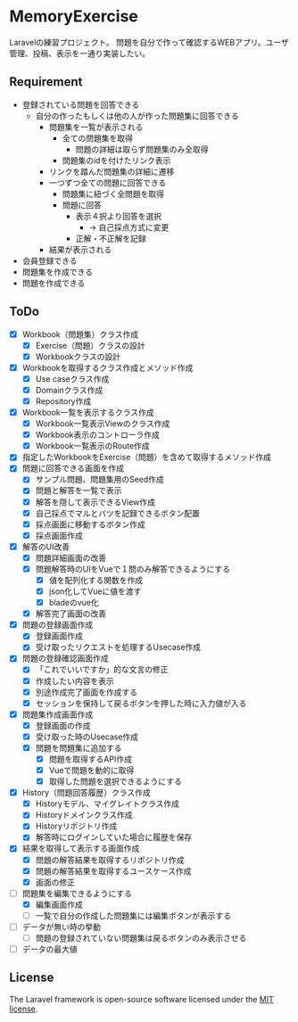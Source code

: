 # MemoryExercise
Laravelの練習プロジェクト。
問題を自分で作って確認するWEBアプリ。ユーザ管理、投稿、表示を一通り実装したい。

## Requirement
- 登録されている問題を回答できる
  - 自分の作ったもしくは他の人が作った問題集に回答できる
    - 問題集を一覧が表示される
      - 全ての問題集を取得
        - 問題の詳細は取らず問題集のみ全取得
      - 問題集のidを付けたリンク表示
    - リンクを踏んだ問題集の詳細に遷移
    - 一つずつ全ての問題に回答できる
      - 問題集に紐づく全問題を取得
      - 問題に回答
        - 表示４択より回答を選択
          - → 自己採点方式に変更
        - 正解・不正解を記録
    - 結果が表示される
- 会員登録できる
- 問題集を作成できる
- 問題を作成できる

## ToDo
- [x] Workbook（問題集）クラス作成
  - [x] Exercise（問題）クラスの設計
  - [x] Workbookクラスの設計
- [x] Workbookを取得するクラス作成とメソッド作成
  - [x] Use caseクラス作成
  - [x] Domainクラス作成
  - [x] Repository作成
- [x] Workbook一覧を表示するクラス作成
  - [x] Workbook一覧表示Viewのクラス作成
  - [x] Workbook表示のコントローラ作成
  - [x] Workbook一覧表示のRoute作成
- [x] 指定したWorkbookをExercise（問題）を含めて取得するメソッド作成
- [x] 問題に回答できる画面を作成
  - [x] サンプル問題、問題集用のSeed作成
  - [x] 問題と解答を一覧で表示
  - [x] 解答を隠して表示できるView作成
  - [x] 自己採点でマルとバツを記録できるボタン配置
  - [x] 採点画面に移動するボタン作成
  - [x] 採点画面作成
- [x] 解答のUI改善
  - [x] 問題詳細画面の改善
  - [x] 問題解答時のUIをVueで１問のみ解答できるようにする
    - [x] 値を配列化する関数を作成
    - [x] json化してVueに値を渡す
    - [x] bladeのvue化
  - [x] 解答完了画面の改善
- [x] 問題の登録画面作成
  - [x] 登録画面作成
  - [x] 受け取ったリクエストを処理するUsecase作成
- [x] 問題の登録確認画面作成
  - [x] 「これでいいですか」的な文言の修正
  - [x] 作成したい内容を表示
  - [x] 別途作成完了画面を作成する
  - [x] セッションを保持して戻るボタンを押した時に入力値が入る
- [x] 問題集作成画面作成
  - [x] 登録画面の作成
  - [x] 受け取った時のUsecase作成
  - [x] 問題を問題集に追加する
    - [x] 問題を取得するAPI作成
    - [x] Vueで問題を動的に取得
    - [x] 取得した問題を選択できるようにする
- [x] History（問題回答履歴）クラス作成
  - [x] Historyモデル、マイグレイトクラス作成
  - [x] Historyドメインクラス作成
  - [x] Historyリポジトリ作成
  - [x] 解答時にログインしていた場合に履歴を保存
- [x] 結果を取得して表示する画面作成
  - [x] 問題の解答結果を取得するリポジトリ作成
  - [x] 問題の解答結果を取得するユースケース作成
  - [x] 画面の修正
- [ ] 問題集を編集できるようにする
  - [x] 編集画面作成
  - [ ] 一覧で自分の作成した問題集には編集ボタンが表示する
- [ ] データが無い時の挙動
  - [ ] 問題の登録されていない問題集は戻るボタンのみ表示させる
- [ ] データの最大値

## License
The Laravel framework is open-source software licensed under the [MIT license](https://opensource.org/licenses/MIT).
